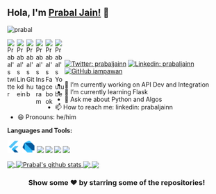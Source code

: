 ## Hola, I'm [Prabal Jain!](https://www.linkedin.com/in/prabaljainn/) 👋

<p align="left"> <img src="https://komarev.com/ghpvc/?username=prabaljainn&label=Profile Views&color=blue&style=plastic" alt="prabal" /> </p>

<a href="https://twitter.com/prabaljainn">
  <img align="left" alt="Prabal's twitter" width="22px" src="https://cdn.jsdelivr.net/npm/simple-icons@v3/icons/twitter.svg" />
</a>
<a href="https://linkedin.com/in/prabaljainn">
  <img align="left" alt="Prabal's Linkdein" width="22px" src="https://cdn.jsdelivr.net/npm/simple-icons@v3/icons/linkedin.svg" />
</a>
<a href="https://github.com/prabaljainn">
  <img align="left" alt="Prabal's Github" width="22px" src="https://cdn.jsdelivr.net/npm/simple-icons@v3/icons/github.svg" />
</a>

<a href="https://instagram.com/prabalj.exe/">
  <img align="left" alt="Prabal's Instagram" width="22px" src="https://cdn.jsdelivr.net/npm/simple-icons@v3/icons/instagram.svg" />
</a>
<a href="https://www.facebook.com/prabaljainn/">
  <img align="left" alt="Prabal's Facebook" width="22px" src="https://cdn.jsdelivr.net/npm/simple-icons@v3/icons/facebook.svg" />
</a>
<a href="https://www.youtube.com/channel/UCbDS3Z0ZmxtVc45j8BU92Zw">
  <img align="left" alt="Prabal's Youtube" width="22px" src="https://cdn.jsdelivr.net/npm/simple-icons@v3/icons/youtube.svg" />
</a>

<br/>
<br/>



[![Twitter: prabaljainn](https://img.shields.io/twitter/follow/prabaljainn?style=social)](https://twitter.com/prabaljainn)
[![Linkedin: prabaljainn](https://img.shields.io/badge/-prabaljainn-blue?style=flat-square&logo=Linkedin&logoColor=white&link=https://www.linkedin.com/in/imthepk/)](https://www.linkedin.com/in/prabaljainn/)
[![GitHub iampawan](https://img.shields.io/github/followers/prabaljainn?label=follow&style=social)](https://github.com/prabaljainn)


<!-- <b>GitHub Profile Visitor Counter</b>
<br><br>
![Visitor Count](https://profile-counter.glitch.me/{prabaljainn}/count.svg)
/> -->

- 🔭 I’m currently working on API Dev and Integration
- 🌱 I’m currently learning Flask
- 💬 Ask me about Python and Algos
- 📫 How to reach me: linkedin: prabaljainn
- 😄 Pronouns: he/him


**Languages and Tools:**  

<code><img height="30" src="https://raw.githubusercontent.com/github/explore/80688e429a7d4ef2fca1e82350fe8e3517d3494d/topics/flutter/flutter.png"></code>
<code><img height="30" src="https://raw.githubusercontent.com/github/explore/80688e429a7d4ef2fca1e82350fe8e3517d3494d/topics/dart/dart.png"></code>
<code><img height="30" src="https://user-images.githubusercontent.com/62801988/132631615-f36cc3e6-cf1e-4b1a-b049-534676ef963d.png"></code>
<code><img height="30" src="https://user-images.githubusercontent.com/62801988/132631744-c7738d6f-030d-41f4-a08c-8c8e867956c2.png"></code>
<code><img height="30" src="https://user-images.githubusercontent.com/62801988/132631720-46795914-b8bb-42bb-adb8-b003b42e5108.png"></code>
<code><img height="30" src="https://user-images.githubusercontent.com/62801988/132631695-3cdfb6ec-e914-4bff-9bba-f170bc7180a1.png"></code>
<br>

<a href="https://github.com/prabaljainn">
  <img align="center" src="https://github-readme-stats.vercel.app/api/top-langs/?username=prabaljainn&theme=light&hide_langs_below=1" />
</a>
<a href="https://github.com/iampawan">
 <img align="center" src="https://github-readme-stats.vercel.app/api?username=prabaljainn&show_icons=true&theme=light&line_height=27" alt="Prabal's github stats"/>
</a>
<a href="https://github.com/prabaljainn/Linkedin-Connection-Bot">
  <img align="center" src="https://github-readme-stats.vercel.app/api/pin/?username=prabaljainn&repo=Linkedin-Connection-Bot&theme=light" />

</a>
<a href="https://github.com/prabaljainn/Personal-dsa-repo">
 <img align="center" src="https://github-readme-stats.vercel.app/api/pin/?username=prabaljainn&repo=Personal-dsa-repo&theme=light" />
</a>

<div align="center">

### Show some ❤️ by starring some of the repositories!

</div>

